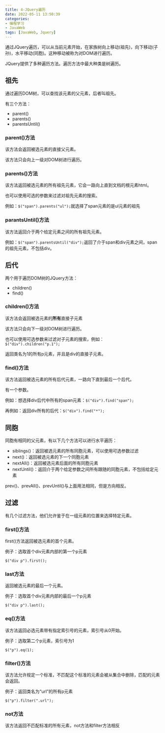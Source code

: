 ```yaml
---
title: 4-JQuery遍历
date: 2022-05-11 13:50:39
categories: 
- 编程学习
- JavaWeb
tags: [JavaWeb, Jquery]
---
```




通过JQuery遍历，可以从当前元素开始，在家族树向上移动(祖先)，向下移动(子孙)，水平移动(同胞)。这种移动被称为对DOM进行遍历。

JQuery提供了多种遍历方法。遍历方法中最大种类是树遍历。



## 祖先

通过遍历DOM树，可以查找该元素的父元素，后者叫祖先。

有三个方法：

- parent()
- parents()
- parentsUntil()

### parent()方法

该方法会返回被选元素的直接父元素。

该方法只会向上一级对DOM树进行遍历。

### parents()方法

该方法返回被选元素的所有祖先元素，它会一路向上直到文档的根元素html。

也可以使用可选的参数来过滤对祖先元素的搜索。

例如：`$("span").parents("ul");`就选择了span元素的是ul元素的祖先



### parantsUntil()方法

该方法返回介于两个给定元素之间的所有祖先元素。

例如：`$("span").parentsUntil("div");`返回了介于span和div元素之间，span的祖先元素，不包括div。



## 后代

两个用于遍历DOM树的JQuery方法：

- children()
- find()

### children()方法

该方法会返回被选元素的**所有**直接子元素

该方法只会向下一级对DOM树进行遍历。

也可以使用可选参数来过滤对子元素的搜索，例如： `$("div").children("p.1");`

返回类名为1的所有p元素，并且是div的直接子元素。



### find()方法

该方法返回被选元素的所有后代元素，一路向下直到最后一个后代。

有一个参数。

例如：想选择div后代中所有的span元素：`$("div").find("span");`

再例如：返回div所有的后代：`$("div").find("*");`



## 同胞

同胞有相同的父元素，有以下几个方法可以进行水平遍历：

- siblings()：返回被选元素的所有同胞元素，可以使用可选参数过滤
- next()：返回被选元素的下一个同胞元素
- nextAll()：返回被选元素后面的所有同胞元素
- nextUntil()：返回介于两个给定参数之间所有跟随的同胞元素，不包括给定元素

prev()、prevAll()、prevUntil()与上面用法相同，但是方向相反。



## 过滤

有几个过滤方法，他们允许鉴于在一组元素的位置来选择特定元素。

### first()方法

first()方法返回被选元素的首个元素。

例子：选取首个div元素内部的第一个p元素

`$("div p").first();`

### last方法

返回被选元素的最后一个元素。

例子：选取首个div元素内部的最后一个p元素

`$("div p").last();`



### eq()方法

该方法返回必选元素带有指定索引号的元素，索引号从0开始。

例子：选取第二个p元素，索引号为1

`$("p").eq(1);`



### filter()方法

该方法允许规定一个标准，不匹配这个标准的元素会被从集合中删除，匹配的元素会返回。

例子：返回类名为“url”的所有p元素

`$("p").filter(".url");`



### not方法

该方法返回不匹配标准的所有元素，not方法和filter方法相反